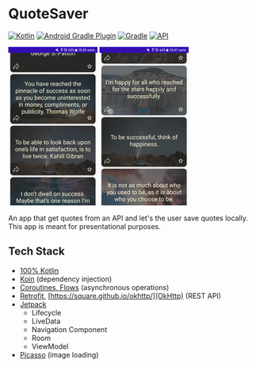 # QuoteSaver
[![Kotlin](https://badgen.net/badge/Kotlin/1.4.21/purple)](https://kotlinlang.org/)
[![Android Gradle Plugin](https://badgen.net/badge/AGP/4.1.1/yellow)](https://developer.android.com/studio/releases/gradle-plugin)
[![Gradle](https://badgen.net/badge/Gradle/6.5/blue)](https://gradle.org)
[![API](https://badgen.net/badge/API/21+/green)](https://android-arsenal.com/api?level=21#l21)

  
![Search](search.gif)
![Favorites](favorites.gif)

An app that get quotes from an API and let's the user save quotes locally.
This app is meant for presentational purposes.

## Tech Stack
- [100% Kotlin](https://kotlinlang.org/)
- [Koin](https://github.com/InsertKoinIO/koin) (dependency injection)
- [Coroutines, Flows](https://developer.android.com/kotlin/coroutines) (asynchronous operations)
- [Retrofit](https://square.github.io/retrofit/), [https://square.github.io/okhttp/](OkHttp) (REST API)
- [Jetpack](https://developer.android.com/jetpack)
  - Lifecycle
  - LiveData
  - Navigation Component
  - Room
  - ViewModel
- [Picasso](https://square.github.io/picasso/) (image loading)

